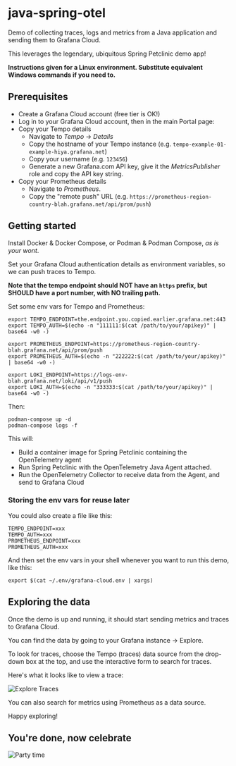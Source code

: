 # java-spring-otel

Demo of collecting traces, logs and metrics from a Java application and sending them to Grafana Cloud.

This leverages the legendary, ubiquitous Spring Petclinic demo app!

**Instructions given for a Linux environment. Substitute equivalent Windows commands if you need to.**

## Prerequisites

- Create a Grafana Cloud account (free tier is OK!)
- Log in to your Grafana Cloud account, then in the main Portal page:
- Copy your Tempo details
  - Navigate to _Tempo_ &rarr; _Details_
  - Copy the hostname of your Tempo instance (e.g. `tempo-example-01-example-hiya.grafana.net`)
  - Copy your username (e.g. `123456`)
  - Generate a new Grafana.com API key, give it the _MetricsPublisher_ role and copy the API key string.
- Copy your Prometheus details
  - Navigate to _Prometheus_.
  - Copy the "remote push" URL (e.g. `https://prometheus-region-country-blah.grafana.net/api/prom/push`)

## Getting started

Install Docker & Docker Compose, or Podman & Podman Compose, _as is your wont_.

Set your Grafana Cloud authentication details as environment variables, so we can push traces to Tempo.

**Note that the tempo endpoint should NOT have an `https` prefix, but SHOULD have a port number, with NO trailing path.**

Set some env vars for Tempo and Prometheus:

```
export TEMPO_ENDPOINT=the.endpoint.you.copied.earlier.grafana.net:443
export TEMPO_AUTH=$(echo -n "111111:$(cat /path/to/your/apikey)" | base64 -w0 -)

export PROMETHEUS_ENDPOINT=https://prometheus-region-country-blah.grafana.net/api/prom/push
export PROMETHEUS_AUTH=$(echo -n "222222:$(cat /path/to/your/apikey)" | base64 -w0 -)

export LOKI_ENDPOINT=https://logs-env-blah.grafana.net/loki/api/v1/push
export LOKI_AUTH=$(echo -n "333333:$(cat /path/to/your/apikey)" | base64 -w0 -)
```

Then:

```
podman-compose up -d
podman-compose logs -f
```

This will:

- Build a container image for Spring Petclinic containing the OpenTelemetry agent 
- Run Spring Petclinic with the OpenTelemetry Java Agent attached.
- Run the OpenTelemetry Collector to receive data from the Agent, and send to Grafana Cloud

### Storing the env vars for reuse later

You could also create a file like this:

```
TEMPO_ENDPOINT=xxx
TEMPO_AUTH=xxx
PROMETHEUS_ENDPOINT=xxx
PROMETHEUS_AUTH=xxx
```

And then set the env vars in your shell whenever you want to run this demo, like this:

```
export $(cat ~/.env/grafana-cloud.env | xargs)
```

## Exploring the data

Once the demo is up and running, it should start sending metrics and traces to Grafana Cloud.

You can find the data by going to your Grafana instance &rarr; Explore.

To look for traces, choose the Tempo (traces) data source from the drop-down box at the top, and use the interactive form to search for traces.

Here's what it looks like to view a trace:

<img src="./grafana-explore-traces.png" alt="Explore Traces"/>

You can also search for metrics using Prometheus as a data source.

Happy exploring!


## You're done, now celebrate

<img src="https://media.giphy.com/media/TqbFdc9RWBLk1FC7tM/giphy.gif" alt="Party time"/>

[1]: https://github.com/spring-projects/spring-petclinic
[2]: https://grafana.com/products/cloud/


